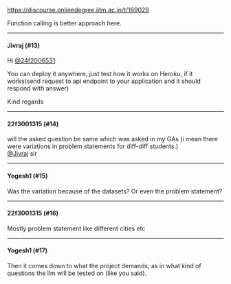 https://discourse.onlinedegree.iitm.ac.in/t/169029

Function calling is better approach here.</p><hr>

<h4>Jivraj (#13)</h4>
<p>Hi <a class="mention" href="/u/24f2006531">@24f2006531</a></p>
<p>You can deploy it anywhere, just test how it works on Heroku, if it works(send request to api endpoint to your application and it should respond with answer)</p>
<p>Kind regards</p><hr>

<h4>22f3001315 (#14)</h4>
<p>will the asked question be same which was asked in my GAs (i mean there were variations in problem statements for diff-diff students.)<br/>
<a class="mention" href="/u/jivraj">@Jivraj</a>  sir</p><hr>

<h4>Yogesh1 (#15)</h4>
<p>Was the variation because of the datasets? Or even the problem statement?</p><hr>

<h4>22f3001315 (#16)</h4>
<p>Mostly problem statement like different cities etc</p><hr>

<h4>Yogesh1 (#17)</h4>
<p>Then it comes down to what the project demands, as in what kind of questions the llm will be tested on (like you said).